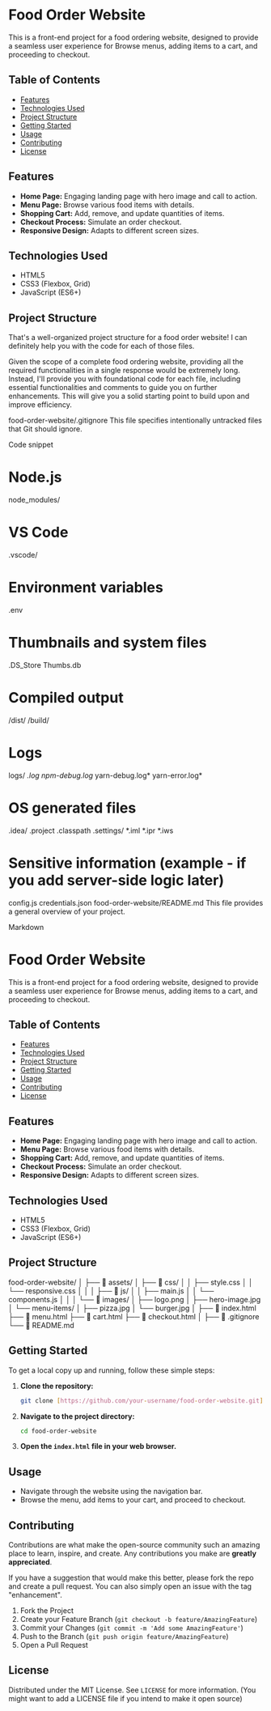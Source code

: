 # Food Order Website

This is a front-end project for a food ordering website, designed to provide a seamless user experience for Browse menus, adding items to a cart, and proceeding to checkout.

## Table of Contents

- [Features](#features)
- [Technologies Used](#technologies-used)
- [Project Structure](#project-structure)
- [Getting Started](#getting-started)
- [Usage](#usage)
- [Contributing](#contributing)
- [License](#license)

## Features

- **Home Page:** Engaging landing page with hero image and call to action.
- **Menu Page:** Browse various food items with details.
- **Shopping Cart:** Add, remove, and update quantities of items.
- **Checkout Process:** Simulate an order checkout.
- **Responsive Design:** Adapts to different screen sizes.

## Technologies Used

- HTML5
- CSS3 (Flexbox, Grid)
- JavaScript (ES6+)

## Project Structure
That's a well-organized project structure for a food order website! I can definitely help you with the code for each of those files.

Given the scope of a complete food ordering website, providing all the required functionalities in a single response would be extremely long. Instead, I'll provide you with foundational code for each file, including essential functionalities and comments to guide you on further enhancements. This will give you a solid starting point to build upon and improve efficiency.

food-order-website/.gitignore
This file specifies intentionally untracked files that Git should ignore.

Code snippet

# Node.js
node_modules/

# VS Code
.vscode/

# Environment variables
.env

# Thumbnails and system files
.DS_Store
Thumbs.db

# Compiled output
/dist/
/build/

# Logs
logs/
*.log
npm-debug.log*
yarn-debug.log*
yarn-error.log*

# OS generated files
.idea/
.project
.classpath
.settings/
*.iml
*.ipr
*.iws

# Sensitive information (example - if you add server-side logic later)
config.js
credentials.json
food-order-website/README.md
This file provides a general overview of your project.

Markdown

# Food Order Website

This is a front-end project for a food ordering website, designed to provide a seamless user experience for Browse menus, adding items to a cart, and proceeding to checkout.

## Table of Contents

- [Features](#features)
- [Technologies Used](#technologies-used)
- [Project Structure](#project-structure)
- [Getting Started](#getting-started)
- [Usage](#usage)
- [Contributing](#contributing)
- [License](#license)

## Features

- **Home Page:** Engaging landing page with hero image and call to action.
- **Menu Page:** Browse various food items with details.
- **Shopping Cart:** Add, remove, and update quantities of items.
- **Checkout Process:** Simulate an order checkout.
- **Responsive Design:** Adapts to different screen sizes.

## Technologies Used

- HTML5
- CSS3 (Flexbox, Grid)
- JavaScript (ES6+)

## Project Structure

food-order-website/
│
├── 📂 assets/
│   ├── 📂 css/
│   │   ├── style.css
│   │   └── responsive.css
│   │
│   ├── 📂 js/
│   │   ├── main.js
│   │   └── components.js
│   │
│   └── 📂 images/
│       ├── logo.png
│       ├── hero-image.jpg
│       └── menu-items/
│           ├── pizza.jpg
│           └── burger.jpg
│
├── 📄 index.html
├── 📄 menu.html
├── 📄 cart.html
├── 📄 checkout.html
│
├── 📄 .gitignore
└── 📄 README.md
## Getting Started

To get a local copy up and running, follow these simple steps:

1.  **Clone the repository:**
    ```bash
    git clone [https://github.com/your-username/food-order-website.git](https://github.com/your-username/food-order-website.git)
    ```
2.  **Navigate to the project directory:**
    ```bash
    cd food-order-website
    ```
3.  **Open the `index.html` file in your web browser.**

## Usage

- Navigate through the website using the navigation bar.
- Browse the menu, add items to your cart, and proceed to checkout.

## Contributing

Contributions are what make the open-source community such an amazing place to learn, inspire, and create. Any contributions you make are **greatly appreciated**.

If you have a suggestion that would make this better, please fork the repo and create a pull request. You can also simply open an issue with the tag "enhancement".

1.  Fork the Project
2.  Create your Feature Branch (`git checkout -b feature/AmazingFeature`)
3.  Commit your Changes (`git commit -m 'Add some AmazingFeature'`)
4.  Push to the Branch (`git push origin feature/AmazingFeature`)
5.  Open a Pull Request

## License

Distributed under the MIT License. See `LICENSE` for more information. (You might want to add a LICENSE file if you intend to make it open source)
